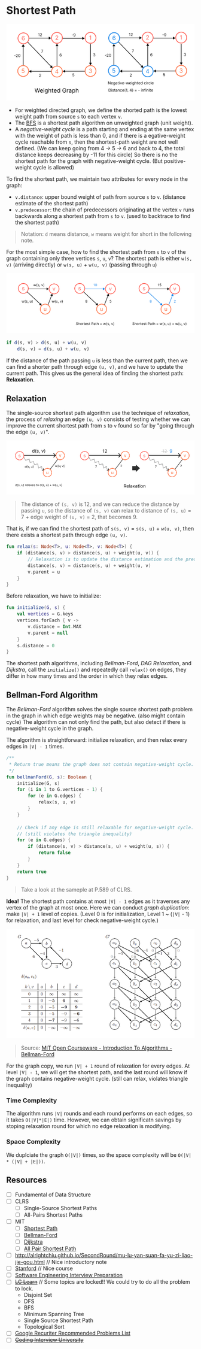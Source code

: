 # Shortest Path
![Weighted Graph](../media/weighted-graph.png)

* For weighted directed graph, we define the shorted path is the lowest weight path from source `s` to each vertex `v`.
* The [BFS](../topics/graph.md#breadth-first-search-bfs) is a shortest path algorithm on unweighted graph (unit weight).
* A *negative-weight cycle* is a path starting and ending at the same vertex with the weight of path is less than 0, and if there is a egative-weight cycle reachable from `s`, then the shortest-path weight are not well defined. (We can keep going from 4 -> 5 -> 6 and back to 4, the total distance keeps decreasing by -11 for this circle) So there is no the shortest path for the graph with negative-weight cycle. (But positive-weight cycle is allowed)

To find the shortest path, we maintain two attributes for every node in the graph:
* `v.distance`: upper bound weight of path from source `s` to `v`. (distance estimate of the shortest path)
* `v.predecessor`: the chain of predecessors originating at the vertex `v` runs backwards along a shortest path from `s` to `v`. (used to backtrace to find the shortest path)

> Notation: `d` means distance, `w` means weight for short in the following note.

For the most simple case, how to find the shortest path from `s` to `v` of the graph containing only three vertices `s`, `u`, `v`? The shortest path is either `w(s, v)` (arriving directly) or `w(s, u)` + `w(u, v)` (passing through `u`)

![Relaxation Example](../media/relaxation-example.png)

```js
if d(s, v) > d(s, u) + w(u, v)
    d(s, v) = d(s, u) + w(u, v)
```

If the distance of the path passing `u` is less than the current path, then we can find a shorter path through edge `(u, v)`, and we have to update the current path. This gives us the general idea of finding the shortest path: **Relaxation**.

## Relaxation
The single-source shortest path algorithm use the technique of *relaxation*, the process of *relaxing* an edge `(u, v)` consists of testing whether we can improve the current shortest path from `s` to `v` found so far by "going through the edge `(u, v)`".

![Relaxation General](../media/relaxation-general.png)

> The distance of `(s, v)` is 12, and we can reduce the distance by passing `u`, so the distance of `(s, v)` can relax to distance of `(s, u)` = 7 + edge weight of `(u, v)` = 2, that becomes 9.

That is, if we can find the shortest path of `s(s, v)` = `s(s, u)` + `w(u, v)`, then there exists a shortest path through edge `(u, v)`.

```kotlin
fun relax(s: Node<T>, u: Node<T>, v: Node<T>) {
    if (distance(s, v) > distance(s, u) + weight(u, v)) {
        // Relaxation is to update the distance estimation and the predecessor
        distance(s, v) = distance(s, u) + weight(u, v)
        v.parent = u
    }
}
```

Before relaxation, we have to initialize:

```kotlin
fun initialize(G, s) {
    val vertices = G.keys
    vertices.forEach { v ->
        v.distance = Int.MAX
        v.parent = null
    }
    s.distance = 0
}
```

The shortest path algorithms, including *Bellman-Ford*, *DAG Relaxation*, and *Dijkstra*, call the `initialize()` and repeatedly call `relax()` on edges, they differ in how many times and the order in which they relax edges.

## Bellman-Ford Algorithm
The *Bellman-Ford* algorithm solves the single source shortest path problem in the graph in which edge weights may be negative. (also might contain cycle) The algorithm can not only find the path, but also detect if there is negative-weight cycle in the graph.

The algorithm is straightforward: initialize relaxation, and then relax every edges in `|V| - 1` times.

```kotlin
/**
 * Return true means the graph does not contain negative-weight cycle.
 */
fun bellmanFord(G, s): Boolean {
    initialize(G, s)
    for (i in 1 to G.vertices - 1) {
        for (e in G.edges) {
            relax(s, u, v)
        }
    }

    // Check if any edge is still relaxable for negative-weight cycle.
    // (still violates the triangle inequality)
    for (e in G.edges) {
        if (distance(s, v) > distance(s, u) + weight(u, s)) {
            return false
        }
    }
    return true
} 
```

> Take a look at the sameple at P.589 of CLRS.

**Idea!** The shortest path contains at most `|V| - 1` edges as it traverses any vertex of the graph at most once. Here we can conduct *graph duplication*: make `|V| + 1` level of copies. (Level 0 is for initialization, Level 1 ~ (`|V|` - 1) for relaxation, and last level for check negative-weight cycle.)

![Bellman-Ford](../media/shortest-path-bellman-ford.png)
> Source: [MIT Open Courseware - Introduction To Algorithms - Bellman-Ford](https://ocw.mit.edu/courses/6-006-introduction-to-algorithms-spring-2020/resources/mit6_006s20_lec12/)

For the graph copy, we run `|V| + 1` round of relaxation for every edges. At level `|V| - 1`, we will get the shortest path, and the last round will know if the graph contains negative-weight cycle. (still can relax, violates triangle inequality)

### Time Complexity
The algorithm runs `|V|` rounds and each round performs on each edges, so it takes `O(|V|*|E|)` time. However, we can obtain significatn savings by stoping relaxation round for which no edge relaxation is modifying.

### Space Complexity
We duplciate the graph `O(|V|)` times, so the space complexity will be `O(|V| * (|V| + |E|))`.

## Resources
- [ ] Fundamental of Data Structure
- [ ] CLRS
    - [ ] Single-Source Shortest Paths
    - [ ] All-Pairs Shortest Paths
- [ ] MIT
    - [ ] [Shortest Path](https://ocw.mit.edu/courses/6-006-introduction-to-algorithms-spring-2020/resources/lecture-11-weighted-shortest-paths/)
    - [ ] [Bellman-Ford](https://ocw.mit.edu/courses/6-006-introduction-to-algorithms-spring-2020/resources/lecture-12-bellman-ford/)
    - [ ] [Dijkstra](https://ocw.mit.edu/courses/6-006-introduction-to-algorithms-spring-2020/resources/lecture-13-dijkstra/)
    - [ ] [All Pair Shortest Path](https://ocw.mit.edu/courses/6-006-introduction-to-algorithms-spring-2020/resources/lecture-14-apsp-and-johnson/)
- [ ] http://alrightchiu.github.io/SecondRound/mu-lu-yan-suan-fa-yu-zi-liao-jie-gou.html // Nice introductory note
- [ ] [Stanford](http://infolab.stanford.edu/~ullman/focs/ch09.pdf) // Nice course
- [ ] [Software Engineering Interview Preparation](https://github.com/orrsella/soft-eng-interview-prep/blob/master/topics/algorithms.md#shortest-paths)
- [ ] ~~[LC Learn](https://leetcode.com/explore/learn/card/graph/)~~ // Some topics are locked!! We could try to do all the problem to lock.
    * Disjoint Set
    * DFS
    * BFS
    * Minimum Spanning Tree
    * Single Source Shortest Path
    * Topological Sort
- [ ] [Google Recuriter Recommended Problems List](https://turingplanet.org/2020/09/18/leetcode_planning_list/#Graph_Breadth-FS)
- [ ] ~~[Coding Interview University](https://github.com/jwasham/coding-interview-university#graphs)~~